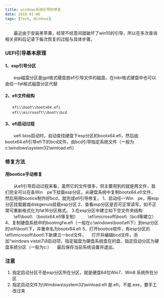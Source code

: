 ```yaml
---
title: windows系统引导的修复
date: 2018-01-06
tags: [Tech, Windows]
---
```


　　最近由于安装黑苹果，经常不经意间就破坏了win10的引导，所以在多次查询相关资料后记录下每次恢复的过程与具体步骤。

### UEFI引导基本原理
#### 1、esp引导分区
 　　esp磁盘分区是gpt格式硬盘放efi引导文件的磁盘，在mbr格式硬盘中也可以由任一fat格式磁盘分区代替
#### 2、efi文件结构
    　　efi\\boot\\bootx64.efi
    　　efi\\microsoft\\boot\\bcd
#### 3、efi启动过程
　　uefi bios启动时，自动查找硬盘下esp分区的bootx64.efi，然后由bootx64.efi引导efi下的bcd文件，由bcd引导指定系统文件（一般为c:\\windows\\system32\\winload.efi）

### 修复方法
#### 用bootice手动修复
　　从efi引导启动过程来看，虽然它的文件很多，但主要用到的就是两文件，我们完全可以在各Win　pe下挂载esp分区，从硬盘系统中复制bootx64.efi文件，然后用用bootice制作好bcd，就完成efi引导修复。
1、启动任一Win　pe，用esp分区挂载器或diskgenuis挂载esp分区
2、查看esp分区是否可正常读写，如不正常可重新格式化为fat16分区格式。
3.在esp分区中建立如下空文件夹结构
　　\\efi\\boot\\   （bootx64.efi等复制）
　　\\efi\\microsoft\\boot\\（bcd等建立）
4、复制硬盘系统中的bootmgfw.efi（一般在c:\\windows\\boot\\efi下）到esp分区的\\efi\\boot\\下，并重命名为bootx64.efi
5、打开bootice软件，有esp分区的\\efi\\microsoft\\boot\\下新建立一bcd文件，
　打开并编辑bcd文件，添加“windows vista\\7\\8启动项，指定磁盘为硬盘系统盘在的盘，指定启动分区为硬盘系统分区（一般为c:）
　最后保存当前系统设置并退出。

### 注意
1. 指定启动分区不是esp分区所在分区，就是硬盘64位Win7、Win8 系统所在分区
2. 指定启动文件为\\Windows\\system32\\winload.efi 是.efi，不是.exe，要手工改过来


